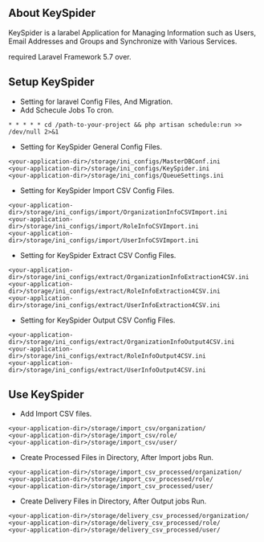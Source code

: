 ## About KeySpider
KeySpider is a larabel Application for Managing Information such as Users, Email Addresses and Groups and Synchronize with Various Services.

required Laravel Framework 5.7 over.

## Setup KeySpider
* Setting for laravel Config Files, And Migration.
* Add Schecule Jobs To cron.  
```
* * * * * cd /path-to-your-project && php artisan schedule:run >> /dev/null 2>&1
```  
* Setting for KeySpider General Config Files.
```
<your-application-dir>/storage/ini_configs/MasterDBConf.ini
<your-application-dir>/storage/ini_configs/KeySpider.ini
<your-application-dir>/storage/ini_configs/QueueSettings.ini
```  
* Setting for KeySpider Import CSV Config Files.
```
<your-application-dir>/storage/ini_configs/import/OrganizationInfoCSVImport.ini
<your-application-dir>/storage/ini_configs/import/RoleInfoCSVImport.ini
<your-application-dir>/storage/ini_configs/import/UserInfoCSVImport.ini
```  
* Setting for KeySpider Extract CSV Config Files.
```
<your-application-dir>/storage/ini_configs/extract/OrganizationInfoExtraction4CSV.ini
<your-application-dir>/storage/ini_configs/extract/RoleInfoExtraction4CSV.ini
<your-application-dir>/storage/ini_configs/extract/UserInfoExtraction4CSV.ini
```  
* Setting for KeySpider Output CSV Config Files.
```
<your-application-dir>/storage/ini_configs/extract/OrganizationInfoOutput4CSV.ini
<your-application-dir>/storage/ini_configs/extract/RoleInfoOutput4CSV.ini
<your-application-dir>/storage/ini_configs/extract/UserInfoOutput4CSV.ini
```  

## Use KeySpider
* Add Import CSV files.
```
<your-application-dir>/storage/import_csv/organization/
<your-application-dir>/storage/import_csv/role/
<your-application-dir>/storage/import_csv/user/
```  
* Create Processed Files in Directory, After Import jobs Run.
```
<your-application-dir>/storage/import_csv_processed/organization/
<your-application-dir>/storage/import_csv_processed/role/
<your-application-dir>/storage/import_csv_processed/user/
```
* Create Delivery Files in Directory, After Output jobs Run.
```
<your-application-dir>/storage/delivery_csv_processed/organization/
<your-application-dir>/storage/delivery_csv_processed/role/
<your-application-dir>/storage/delivery_csv_processed/user/
```

